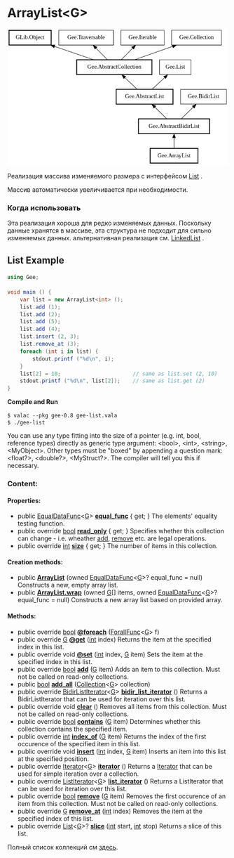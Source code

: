# ArrayList&lt;G&gt;

![](../.gitbook/assets/image%20%2810%29.png)

Реализация массива изменяемого размера  c интерфейсом [List](https://valadoc.org/gee-0.8/Gee.List.html) .

Массив автоматически увеличивается при необходимости.

### Когда использовать

Эта реализация хороша для редко изменяемых данных. Поскольку данные хранятся в массиве, эта структура не подходит для сильно изменяемых данных. альтернативная реализация см. [LinkedList](https://valadoc.org/gee-0.8/Gee.LinkedList.html) .

## **List Example**

```csharp
using Gee;

void main () {
    var list = new ArrayList<int> ();
    list.add (1);
    list.add (2);
    list.add (5);
    list.add (4);
    list.insert (2, 3);
    list.remove_at (3);
    foreach (int i in list) {
        stdout.printf ("%d\n", i);
    }
    list[2] = 10;                       // same as list.set (2, 10)
    stdout.printf ("%d\n", list[2]);    // same as list.get (2)
}
```

**Compile and Run**

```text
$ valac --pkg gee-0.8 gee-list.vala
$ ./gee-list
```

You can use any type fitting into the size of a pointer \(e.g. int, bool, reference types\) directly as generic type argument: &lt;bool&gt;, &lt;int&gt;, &lt;string&gt;, &lt;MyObject&gt;. Other types must be "boxed" by appending a question mark: &lt;float?&gt;, &lt;double?&gt;, &lt;MyStruct?&gt;. The compiler will tell you this if necessary.

### Content:

#### Properties:

* public [EqualDataFunc](https://valadoc.org/gee-0.8/Gee.EqualDataFunc.html)&lt;[G](https://valadoc.org/gee-0.8/Gee.ArrayList.G.html)&gt; [**equal\_func**](https://valadoc.org/gee-0.8/Gee.ArrayList.equal_func.html) { get; }  The elements' equality testing function.
* public override [bool](https://valadoc.org/glib-2.0/bool.html) [**read\_only**](https://valadoc.org/gee-0.8/Gee.ArrayList.read_only.html) { get; }  Specifies whether this collection can change - i.e. wheather [add](https://valadoc.org/gee-0.8/Gee.Collection.add.html), [remove](https://valadoc.org/gee-0.8/Gee.Collection.remove.html) etc. are legal operations.
* public override [int](https://valadoc.org/glib-2.0/int.html) [**size**](https://valadoc.org/gee-0.8/Gee.ArrayList.size.html) { get; }  The number of items in this collection.

#### Creation methods:

* public [**ArrayList**](https://valadoc.org/gee-0.8/Gee.ArrayList.ArrayList.html) \(owned [EqualDataFunc](https://valadoc.org/gee-0.8/Gee.EqualDataFunc.html)&lt;[G](https://valadoc.org/gee-0.8/Gee.ArrayList.G.html)&gt;? equal\_func = null\) Constructs a new, empty array list.
* public [**ArrayList.wrap**](https://valadoc.org/gee-0.8/Gee.ArrayList.ArrayList.wrap.html) \(owned [G](https://valadoc.org/gee-0.8/Gee.ArrayList.G.html)\[\] items, owned [EqualDataFunc](https://valadoc.org/gee-0.8/Gee.EqualDataFunc.html)&lt;[G](https://valadoc.org/gee-0.8/Gee.ArrayList.G.html)&gt;? equal\_func = null\) Constructs a new array list based on provided array.

#### Methods:

* public override [bool](https://valadoc.org/glib-2.0/bool.html) [**@foreach**](https://valadoc.org/gee-0.8/Gee.ArrayList.@foreach.html) \([ForallFunc](https://valadoc.org/gee-0.8/Gee.ForallFunc.html)&lt;[G](https://valadoc.org/gee-0.8/Gee.ArrayList.G.html)&gt; f\)
* public override [G](https://valadoc.org/gee-0.8/Gee.ArrayList.G.html) [**@get**](https://valadoc.org/gee-0.8/Gee.ArrayList.@get.html) \([int](https://valadoc.org/glib-2.0/int.html) index\) Returns the item at the specified index in this list.
* public override void [**@set**](https://valadoc.org/gee-0.8/Gee.ArrayList.@set.html) \([int](https://valadoc.org/glib-2.0/int.html) index, [G](https://valadoc.org/gee-0.8/Gee.ArrayList.G.html) item\) Sets the item at the specified index in this list.
* public override [bool](https://valadoc.org/glib-2.0/bool.html) [**add**](https://valadoc.org/gee-0.8/Gee.ArrayList.add.html) \([G](https://valadoc.org/gee-0.8/Gee.ArrayList.G.html) item\) Adds an item to this collection. Must not be called on read-only collections.
* public [bool](https://valadoc.org/glib-2.0/bool.html) [**add\_all**](https://valadoc.org/gee-0.8/Gee.ArrayList.add_all.html) \([Collection](https://valadoc.org/gee-0.8/Gee.Collection.html)&lt;[G](https://valadoc.org/gee-0.8/Gee.ArrayList.G.html)&gt; collection\)
* public override [BidirListIterator](https://valadoc.org/gee-0.8/Gee.BidirListIterator.html)&lt;[G](https://valadoc.org/gee-0.8/Gee.ArrayList.G.html)&gt; [**bidir\_list\_iterator**](https://valadoc.org/gee-0.8/Gee.ArrayList.bidir_list_iterator.html) \(\)  Returns a BidirListIterator that can be used for iteration over this list.
* public override void [**clear**](https://valadoc.org/gee-0.8/Gee.ArrayList.clear.html) \(\)  Removes all items from this collection. Must not be called on read-only collections.
* public override [bool](https://valadoc.org/glib-2.0/bool.html) [**contains**](https://valadoc.org/gee-0.8/Gee.ArrayList.contains.html) \([G](https://valadoc.org/gee-0.8/Gee.ArrayList.G.html) item\) Determines whether this collection contains the specified item.
* public override [int](https://valadoc.org/glib-2.0/int.html) [**index\_of**](https://valadoc.org/gee-0.8/Gee.ArrayList.index_of.html) \([G](https://valadoc.org/gee-0.8/Gee.ArrayList.G.html) item\) Returns the index of the first occurence of the specified item in this list.
* public override void [**insert**](https://valadoc.org/gee-0.8/Gee.ArrayList.insert.html) \([int](https://valadoc.org/glib-2.0/int.html) index, [G](https://valadoc.org/gee-0.8/Gee.ArrayList.G.html) item\) Inserts an item into this list at the specified position.
* public override [Iterator](https://valadoc.org/gee-0.8/Gee.Iterator.html)&lt;[G](https://valadoc.org/gee-0.8/Gee.ArrayList.G.html)&gt; [**iterator**](https://valadoc.org/gee-0.8/Gee.ArrayList.iterator.html) \(\) Returns a [Iterator](https://valadoc.org/gee-0.8/Gee.Iterator.html) that can be used for simple iteration over a collection.
* public override [ListIterator](https://valadoc.org/gee-0.8/Gee.ListIterator.html)&lt;[G](https://valadoc.org/gee-0.8/Gee.ArrayList.G.html)&gt; [**list\_iterator**](https://valadoc.org/gee-0.8/Gee.ArrayList.list_iterator.html) \(\) Returns a ListIterator that can be used for iteration over this list.
* public override [bool](https://valadoc.org/glib-2.0/bool.html) [**remove**](https://valadoc.org/gee-0.8/Gee.ArrayList.remove.html) \([G](https://valadoc.org/gee-0.8/Gee.ArrayList.G.html) item\) Removes the first occurence of an item from this collection. Must not be called on read-only collections.
* public override [G](https://valadoc.org/gee-0.8/Gee.ArrayList.G.html) [**remove\_at**](https://valadoc.org/gee-0.8/Gee.ArrayList.remove_at.html) \([int](https://valadoc.org/glib-2.0/int.html) index\) Removes the item at the specified index of this list.
* public override [List](https://valadoc.org/gee-0.8/Gee.List.html)&lt;[G](https://valadoc.org/gee-0.8/Gee.ArrayList.G.html)&gt;? [**slice**](https://valadoc.org/gee-0.8/Gee.ArrayList.slice.html) \([int](https://valadoc.org/glib-2.0/int.html) start, [int](https://valadoc.org/glib-2.0/int.html) stop\) Returns a slice of this list.

Полный список коллекций см [здесь](https://valadoc.org/gee-0.8/index.htm). 

